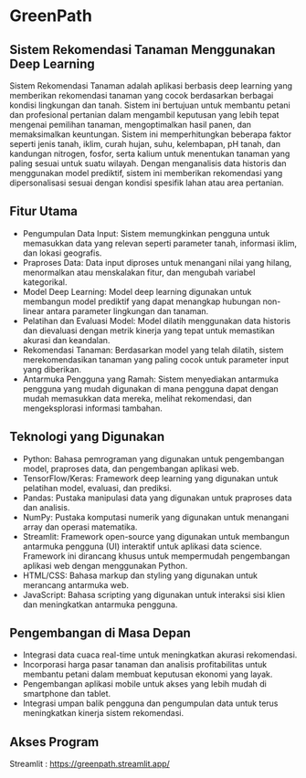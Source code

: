 # GreenPath
## Sistem Rekomendasi Tanaman Menggunakan Deep Learning

Sistem Rekomendasi Tanaman adalah aplikasi berbasis deep learning yang memberikan rekomendasi tanaman yang cocok berdasarkan berbagai kondisi lingkungan dan tanah. Sistem ini bertujuan untuk membantu petani dan profesional pertanian dalam mengambil keputusan yang lebih tepat mengenai pemilihan tanaman, mengoptimalkan hasil panen, dan memaksimalkan keuntungan. Sistem ini memperhitungkan beberapa faktor seperti jenis tanah, iklim, curah hujan, suhu, kelembapan, pH tanah, dan kandungan nitrogen, fosfor, serta kalium untuk menentukan tanaman yang paling sesuai untuk suatu wilayah. Dengan menganalisis data historis dan menggunakan model prediktif, sistem ini memberikan rekomendasi yang dipersonalisasi sesuai dengan kondisi spesifik lahan atau area pertanian.

## Fitur Utama
- Pengumpulan Data Input: Sistem memungkinkan pengguna untuk memasukkan data yang relevan seperti parameter tanah, informasi iklim, dan lokasi geografis.
- Praproses Data: Data input diproses untuk menangani nilai yang hilang, menormalkan atau menskalakan fitur, dan mengubah variabel kategorikal.
- Model Deep Learning: Model deep learning digunakan untuk membangun model prediktif yang dapat menangkap hubungan non-linear antara parameter lingkungan dan tanaman.
- Pelatihan dan Evaluasi Model: Model dilatih menggunakan data historis dan dievaluasi dengan metrik kinerja yang tepat untuk memastikan akurasi dan keandalan.
- Rekomendasi Tanaman: Berdasarkan model yang telah dilatih, sistem merekomendasikan tanaman yang paling cocok untuk parameter input yang diberikan.
- Antarmuka Pengguna yang Ramah: Sistem menyediakan antarmuka pengguna yang mudah digunakan di mana pengguna dapat dengan mudah memasukkan data mereka, melihat rekomendasi, dan mengeksplorasi informasi tambahan.

## Teknologi yang Digunakan
- Python: Bahasa pemrograman yang digunakan untuk pengembangan model, praproses data, dan pengembangan aplikasi web.
- TensorFlow/Keras: Framework deep learning yang digunakan untuk pelatihan model, evaluasi, dan prediksi.
- Pandas: Pustaka manipulasi data yang digunakan untuk praproses data dan analisis.
- NumPy: Pustaka komputasi numerik yang digunakan untuk menangani array dan operasi matematika.
- Streamlit: Framework open-source yang digunakan untuk membangun antarmuka pengguna (UI) interaktif untuk aplikasi data science. Framework ini dirancang khusus untuk mempermudah pengembangan aplikasi web dengan menggunakan Python.
- HTML/CSS: Bahasa markup dan styling yang digunakan untuk merancang antarmuka web.
- JavaScript: Bahasa scripting yang digunakan untuk interaksi sisi klien dan meningkatkan antarmuka pengguna.

## Pengembangan di Masa Depan
- Integrasi data cuaca real-time untuk meningkatkan akurasi rekomendasi.
- Incorporasi harga pasar tanaman dan analisis profitabilitas untuk membantu petani dalam membuat keputusan ekonomi yang layak.
- Pengembangan aplikasi mobile untuk akses yang lebih mudah di smartphone dan tablet.
- Integrasi umpan balik pengguna dan pengumpulan data untuk terus meningkatkan kinerja sistem rekomendasi.

## Akses Program
Streamlit : https://greenpath.streamlit.app/
